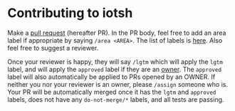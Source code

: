 # Contributing to iotsh

Make a [pull request](https://help.github.com/articles/about-pull-requests/) (hereafter PR). 
In the PR body, feel free to add an area label if appropriate by saying `/area <AREA>`. 
The list of labels is [here](https://github.com/iotsh/community/labels). 
Also feel free to suggest a reviewer.

Once your reviewer is happy, they will say `/lgtm` which will apply the 
`lgtm` label, and will apply the `approved` label if they are an 
[owner](OWNERS.md).
The `approved` label will also automatically be applied to PRs opened by an 
OWNER. If neither you nor your reviewer is an owner, please `/assign` someone
 who is.
Your PR will be automatically merged once it has the `lgtm` and `approved` 
labels, does not have any `do-not-merge/*` labels, and all tests are passing.